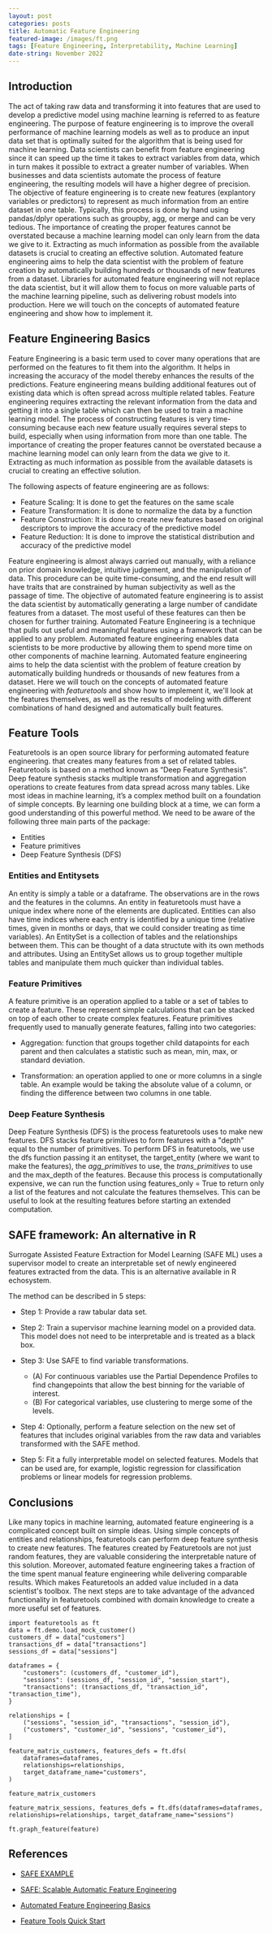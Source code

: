 ```yaml
---
layout: post
categories: posts
title: Automatic Feature Engineering 
featured-image: /images/ft.png
tags: [Feature Engineering, Interpretability, Machine Learning]
date-string: November 2022
---
```


## Introduction

The act of taking raw data and transforming it into features that are used to develop a predictive model using machine learning is referred to as feature engineering. The purpose of feature engineering is to improve the overall performance of machine learning models as well as to produce an input data set that is optimally suited for the algorithm that is being used for machine learning. Data scientists can benefit from feature engineering since it can speed up the time it takes to extract variables from data, which in turn makes it possible to extract a greater number of variables. When businesses and data scientists automate the process of feature engineering, the resulting models will have a higher degree of precision. The objective of feature engineering is to create new features (explantory variables or predictors) to represent as much information from an entire dataset in one table. Typically, this process is done by hand using pandas/dplyr operations such as groupby, agg, or merge and can be very tedious. The importance of creating the proper features cannot be overstated because a machine learning model can only learn from the data we give to it. Extracting as much information as possible from the available datasets is crucial to creating an effective solution. Automated feature engineering aims to help the data scientist with the problem of feature creation by automatically building hundreds or thousands of new features from a dataset. Libraries for automated feature engineering will not replace the data scientist, but it will allow them to focus on more valuable parts of the machine learning pipeline, such as delivering robust models into production. Here we will touch on the concepts of automated feature engineering and show how to implement it.

## Feature Engineering Basics

Feature Engineering is a basic term used to cover many operations that are performed on the features to fit them into the algorithm. It helps in increasing the accuracy of the model thereby enhances the results of the predictions. Feature engineering means building additional features out of existing data which is often spread across multiple related tables. Feature engineering requires extracting the relevant information from the data and getting it into a single table which can then be used to train a machine learning model. The process of constructing features is very time-consuming because each new feature usually requires several steps to build, especially when using information from more than one table. The importance of creating the proper features cannot be overstated because a machine learning model can only learn from the data we give to it. Extracting as much information as possible from the available datasets is crucial to creating an effective solution.

 The following aspects of feature engineering are as follows:

- Feature Scaling: It is done to get the features on the same scale
- Feature Transformation: It is done to normalize the data by a function
- Feature Construction: It is done to create new features based on original descriptors to improve the accuracy of the predictive model
- Feature Reduction: It is done to improve the statistical distribution and accuracy of the predictive model

Feature engineering is almost always carried out manually, with a reliance on prior domain knowledge, intuitive judgement, and the manipulation of data. This procedure can be quite time-consuming, and the end result will have traits that are constrained by human subjectivity as well as the passage of time. The objective of automated feature engineering is to assist the data scientist by automatically generating a large number of candidate features from a dataset. The most useful of these features can then be chosen for further training. Automated Feature Engineering is a technique that pulls out useful and meaningful features using a framework that can be applied to any problem. Automated feature engineering enables data scientists to be more productive by allowing them to spend more time on other components of machine learning. Automated feature engineering aims to help the data scientist with the problem of feature creation by automatically building hundreds or thousands of new features from a dataset. Here we will touch on the concepts of automated feature engineering with *featuretools* and show how to implement it, we'll look at the features themselves, as well as the results of modeling with different combinations of hand designed and automatically built features.

## Feature Tools
Featuretools is an open source library for performing automated feature engineering. that creates many features from a set of related tables. Featuretools is based on a method known as “Deep Feature Synthesis”. Deep feature synthesis stacks multiple transformation and aggregation operations to create features from data spread across many tables. Like most ideas in machine learning, it’s a complex method built on a foundation of simple concepts. By learning one building block at a time, we can form a good understanding of this powerful method. We need to be aware of the following three main parts of the package:

+ Entities
+ Feature primitives
+ Deep Feature Synthesis (DFS)

### Entities and Entitysets

An entity is simply a table or a dataframe. The observations are in the rows and the features in the columns. An entity in featuretools must have a unique index where none of the elements are duplicated. Entities can also have time indices where each entry is identified by a unique time (relative times, given in months or days, that we could consider treating as time variables). An EntitySet is a collection of tables and the relationships between them. This can be thought of a data structute with its own methods and attributes. Using an EntitySet allows us to group together multiple tables and manipulate them much quicker than individual tables.

### Feature Primitives

A feature primitive is an operation applied to a table or a set of tables to create a feature. These represent simple calculations that can be stacked on top of each other to create complex features. Feature primitives frequently used to manually generate features, falling into two categories:

+ Aggregation: function that groups together child datapoints for each parent and then calculates a statistic such as mean, min, max, or standard deviation. 

+ Transformation: an operation applied to one or more columns in a single table. An example would be taking the absolute value of a column, or finding the difference between two columns in one table.

### Deep Feature Synthesis

Deep Feature Synthesis (DFS) is the process featuretools uses to make new features. DFS stacks feature primitives to form features with a "depth" equal to the number of primitives. To perform DFS in featuretools, we use the dfs function passing it an entityset, the target_entity (where we want to make the features), the *agg_primitives* to use, the *trans_primitives* to use and the max_depth of the features. Because this process is computationally expensive, we can run the function using features_only = True to return only a list of the features and not calculate the features themselves. This can be useful to look at the resulting features before starting an extended computation.

## SAFE framework: An alternative in R

Surrogate Assisted Feature Extraction for Model Learning (SAFE ML) uses a supervisor model to create an interpretable set of newly engineered features extracted from the data. This is an alternative available in R echosystem.

The method can be described in 5 steps:

+ Step 1: Provide a raw tabular data set.

+ Step 2: Train a supervisor machine learning model on a provided data. This model does not need to be interpretable and is treated as a black box.

+ Step 3: Use SAFE to find variable transformations. 

     + (A) For continuous variables use the Partial Dependence Profiles to find changepoints that allow the best binning for the variable of interest. 
     + (B) For categorical variables, use clustering to merge some of the levels.

+ Step 4: Optionally, perform a feature selection on the new set of features that includes original variables from the raw data and variables transformed with the SAFE method.

+ Step 5: Fit a fully interpretable model on selected features. Models that can be used are, for example, logistic regression for classification problems or linear models for regression problems.

## Conclusions

Like many topics in machine learning, automated feature engineering is a complicated concept built on simple ideas. Using simple concepts of entities and relationships, featuretools can perform deep feature synthesis to create new features. The features created by Featuretools are not just random features, they are valuable considering the interpretable nature of this solution. Moreover, automated feature engineering takes a fraction of the time spent manual feature engineering while delivering comparable results. Which makes Featuretools an added value included in a data scientist's toolbox. The next steps are to take advantage of the advanced functionality in featuretools combined with domain knowledge to create a more useful set of features. 

```
import featuretools as ft
data = ft.demo.load_mock_customer()
customers_df = data["customers"]
transactions_df = data["transactions"]
sessions_df = data["sessions"]
```

```
dataframes = {
    "customers": (customers_df, "customer_id"),
    "sessions": (sessions_df, "session_id", "session_start"),
    "transactions": (transactions_df, "transaction_id", "transaction_time"),
}
```

```
relationships = [
    ("sessions", "session_id", "transactions", "session_id"),
    ("customers", "customer_id", "sessions", "customer_id"),
]
```

```
feature_matrix_customers, features_defs = ft.dfs(
    dataframes=dataframes,
    relationships=relationships,
    target_dataframe_name="customers",
)
```

```
feature_matrix_customers
```

```
feature_matrix_sessions, features_defs = ft.dfs(dataframes=dataframes, relationships=relationships, target_dataframe_name="sessions")
```

```
ft.graph_feature(feature)
```

## References

+ [SAFE EXAMPLE](https://www.r-bloggers.com/2021/04/simplify-your-model-supervised-assisted-feature-extraction-for-machine-learning/)

+ [SAFE: Scalable Automatic Feature Engineering](https://rdrr.io/github/MrDomani/autofeat/man/SAFE.html)

+ [Automated Feature Engineering Basics](https://www.kaggle.com/code/willkoehrsen/automated-feature-engineering-basics/notebook)

+ [Feature Tools Quick Start](https://featuretools.alteryx.com/en/stable/)
